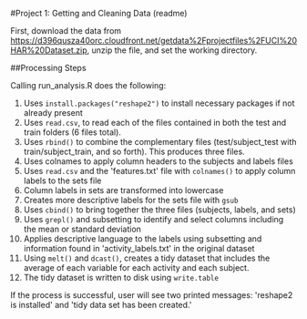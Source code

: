 #Project 1: Getting and Cleaning Data (readme)

First, download the data from https://d396qusza40orc.cloudfront.net/getdata%2Fprojectfiles%2FUCI%20HAR%20Dataset.zip, unzip the file, and set the working directory. 

##Processing Steps

Calling run_analysis.R does the following:

1. Uses `install.packages("reshape2")` to install necessary packages if not already present
2. Uses `read.csv`, to read each of the files contained in both the test and train folders (6 files total). 
3. Uses `rbind()` to combine the complementary files (test/subject_test with train/subject_train, and so forth). This produces three files. 
4. Uses colnames to apply column headers to the subjects and labels files
5. Uses `read.csv` and the 'features.txt' file with `colnames()` to apply column labels to the sets file
6. Column labels in sets are transformed into lowercase
7. Creates more descriptive labels for the sets file with `gsub`
8. Uses `cbind()` to bring together the three files (subjects, labels, and sets)
9. Uses `grepl()` and subsetting to identify and select columns including the mean or standard deviation
10. Applies descriptive language to the labels using subsetting and information found in 'activity_labels.txt' in the original dataset
11. Using `melt()` and `dcast()`, creates a tidy dataset that includes the average of each variable for each activity and each subject.
12. The tidy dataset is written to disk using `write.table`

If the process is successful, user will see two printed messages: 'reshape2 is installed' and 'tidy data set has been created.'
 
